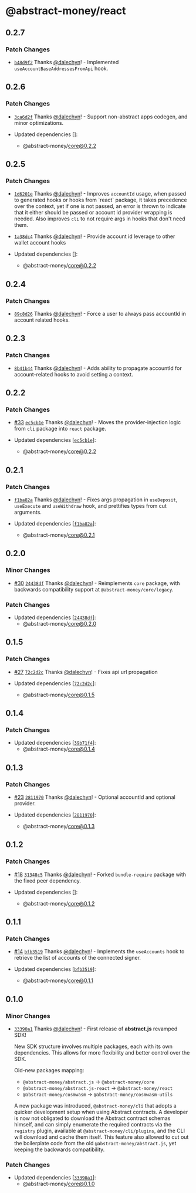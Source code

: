 # @abstract-money/react

## 0.2.7

### Patch Changes

- [`b48d9f2`](https://github.com/AbstractSDK/abstract.js/commit/b48d9f2154d1902073287b151195a3b1f3bd7080) Thanks [@dalechyn](https://github.com/dalechyn)! - Implemented `useAccountBaseAddressesFromApi` hook.

## 0.2.6

### Patch Changes

- [`3ca6d2f`](https://github.com/AbstractSDK/abstract.js/commit/3ca6d2f0c302978b3d03e9deb511b94765a68b15) Thanks [@dalechyn](https://github.com/dalechyn)! - Support non-abstract apps codegen, and minor optimizations.

- Updated dependencies []:
  - @abstract-money/core@0.2.2

## 0.2.5

### Patch Changes

- [`1d6201e`](https://github.com/AbstractSDK/abstract.js/commit/1d6201efe3b52b8d34e7ad9de5179b5abe318e9a) Thanks [@dalechyn](https://github.com/dalechyn)! - Improves `accountId` usage, when passed to generated hooks or hooks from \`react\` package, it takes precedence over the context, yet if one is not passed, an error is thrown to indicate that it either should be passed or account id provider wrapping is needed. Also improves `cli` to not require args in hooks that don't need them.

- [`1a38dc4`](https://github.com/AbstractSDK/abstract.js/commit/1a38dc47d7cb59eacc156471b0400c02353b15fb) Thanks [@dalechyn](https://github.com/dalechyn)! - Provide account id leverage to other wallet account hooks

- Updated dependencies []:
  - @abstract-money/core@0.2.2

## 0.2.4

### Patch Changes

- [`89c8d26`](https://github.com/AbstractSDK/abstract.js/commit/89c8d267ff9e00552bf1b56e1191f57aa25a6eee) Thanks [@dalechyn](https://github.com/dalechyn)! - Force a user to always pass accountId in account related hooks.

## 0.2.3

### Patch Changes

- [`8b41b44`](https://github.com/AbstractSDK/abstract.js/commit/8b41b444180838c7c82247ddc3f611bc7dc6085b) Thanks [@dalechyn](https://github.com/dalechyn)! - Adds ability to propagate accountId for account-related hooks to avoid setting a context.

## 0.2.2

### Patch Changes

- [#33](https://github.com/AbstractSDK/abstract.js/pull/33) [`ec5cb1e`](https://github.com/AbstractSDK/abstract.js/commit/ec5cb1e346668d3b93ad175fe3964a6be7327c29) Thanks [@dalechyn](https://github.com/dalechyn)! - Moves the provider-injection logic from `cli` package into `react` package.

- Updated dependencies [[`ec5cb1e`](https://github.com/AbstractSDK/abstract.js/commit/ec5cb1e346668d3b93ad175fe3964a6be7327c29)]:
  - @abstract-money/core@0.2.2

## 0.2.1

### Patch Changes

- [`f1ba82a`](https://github.com/AbstractSDK/abstract.js/commit/f1ba82a116296c8d4d9cdc88e3cac136284528a1) Thanks [@dalechyn](https://github.com/dalechyn)! - Fixes args propagation in `useDeposit`, `useExecute` and `useWithdraw` hook, and prettifies types from cut arguments.

- Updated dependencies [[`f1ba82a`](https://github.com/AbstractSDK/abstract.js/commit/f1ba82a116296c8d4d9cdc88e3cac136284528a1)]:
  - @abstract-money/core@0.2.1

## 0.2.0

### Minor Changes

- [#30](https://github.com/AbstractSDK/abstract.js/pull/30) [`24438df`](https://github.com/AbstractSDK/abstract.js/commit/24438dfd851ff9d8b7ca02da2168bf60cd91cfde) Thanks [@dalechyn](https://github.com/dalechyn)! - Reimplements `core` package, with backwards compatibility support at `@abstract-money/core/legacy`.

### Patch Changes

- Updated dependencies [[`24438df`](https://github.com/AbstractSDK/abstract.js/commit/24438dfd851ff9d8b7ca02da2168bf60cd91cfde)]:
  - @abstract-money/core@0.2.0

## 0.1.5

### Patch Changes

- [#27](https://github.com/AbstractSDK/abstract.js/pull/27) [`72c2d2c`](https://github.com/AbstractSDK/abstract.js/commit/72c2d2c7dffb34fedad3af4a8905f8737f58f206) Thanks [@dalechyn](https://github.com/dalechyn)! - Fixes api url propagation

- Updated dependencies [[`72c2d2c`](https://github.com/AbstractSDK/abstract.js/commit/72c2d2c7dffb34fedad3af4a8905f8737f58f206)]:
  - @abstract-money/core@0.1.5

## 0.1.4

### Patch Changes

- Updated dependencies [[`39b71f4`](https://github.com/AbstractSDK/abstract.js/commit/39b71f43a7a207199dcf3abcd491db8de4f7825f)]:
  - @abstract-money/core@0.1.4

## 0.1.3

### Patch Changes

- [#23](https://github.com/AbstractSDK/abstract.js/pull/23) [`2811970`](https://github.com/AbstractSDK/abstract.js/commit/281197085b04750aa041fb1904535d5926e043de) Thanks [@dalechyn](https://github.com/dalechyn)! - Optional accountId and optional provider.

- Updated dependencies [[`2811970`](https://github.com/AbstractSDK/abstract.js/commit/281197085b04750aa041fb1904535d5926e043de)]:
  - @abstract-money/core@0.1.3

## 0.1.2

### Patch Changes

- [#18](https://github.com/AbstractSDK/abstract.js/pull/18) [`31348c5`](https://github.com/AbstractSDK/abstract.js/commit/31348c5a05da05b2d5e4d4446a72662e4669c466) Thanks [@dalechyn](https://github.com/dalechyn)! - Forked `bundle-require` package with the fixed peer dependency.

- Updated dependencies []:
  - @abstract-money/core@0.1.2

## 0.1.1

### Patch Changes

- [#14](https://github.com/AbstractSDK/abstract.js/pull/14) [`bfb3519`](https://github.com/AbstractSDK/abstract.js/commit/bfb351972b4bd901d219f0f3790050c3a7264e0e) Thanks [@dalechyn](https://github.com/dalechyn)! - Implements the `useAccounts` hook to retrieve the list of accounts of the connected signer.

- Updated dependencies [[`bfb3519`](https://github.com/AbstractSDK/abstract.js/commit/bfb351972b4bd901d219f0f3790050c3a7264e0e)]:
  - @abstract-money/core@0.1.1

## 0.1.0

### Minor Changes

- [`33390a1`](https://github.com/AbstractSDK/abstract.js/commit/33390a1ca0f7c73ff39dd7fb494802b8cc2e9de0) Thanks [@dalechyn](https://github.com/dalechyn)! - First release of **abstract.js** revamped SDK!

  New SDK structure involves multiple packages, each with its own dependencies.
  This allows for more flexibility and better control over the SDK.

  Old-new packages mapping:

  - `@abstract-money/abstract.js` -> `@abstract-money/core`
  - `@abstract-money/abstract.js-react` -> `@abstract-money/react`
  - `@abstract-money/cosmwasm` -> `@abstract-money/cosmwasm-utils`

  A new package was introduced, `@abstract-money/cli` that adopts a quicker
  development setup when using Abstract contracts.
  A developer is now not obligated to download the Abstract contract schemas himself,
  and can simply enumerate the required contracts via the `registry` plugin,
  available at `@abstract-money/cli/plugins`, and the CLI will download and cache them
  itself.
  This feature also allowed to cut out the boilerplate code from the old `@abstract-money/abstract.js`,
  yet keeping the backwards compatibility.

### Patch Changes

- Updated dependencies [[`33390a1`](https://github.com/AbstractSDK/abstract.js/commit/33390a1ca0f7c73ff39dd7fb494802b8cc2e9de0)]:
  - @abstract-money/core@0.1.0
